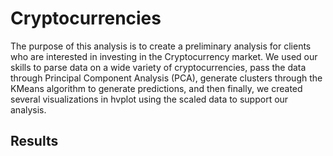 # Cryptocurrencies

The purpose of this analysis is to create a preliminary analysis for clients who are interested in investing in the Cryptocurrency market. We used our skills to parse data on a wide variety of cryptocurrencies, pass the data through Principal Component Analysis (PCA), generate clusters through the KMeans algorithm to generate predictions, and then finally, we created several visualizations in hvplot using the scaled data to support our analysis. 

## Results

